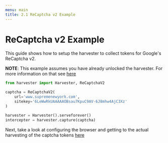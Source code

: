 ```yaml
---
menu: main
title: 2.1 ReCaptcha v2 Example
---
```


# ReCaptcha v2 Example

This guide shows how to setup the harvester to collect tokens for Google's ReCaptcha v2.

**NOTE**: This example assumes you have already unlocked the harvester. For more information
on that see [here](/docs/unlocking-the-harvester)

```py
from harvester import Harvester, ReCaptchaV2

captcha = ReCaptchaV2(
    url='www.supremenewyork.com',
    sitekey='6LeWwRkUAAAAAOBsau7KpuC9AV-6J8mhw4AjC3Xz'
)

harvester = Harvester().serveforever()
intercepter = harvester.capture(captcha)
```

Next, take a look at configuring the browser and getting to the actual harvesting of the captcha tokens [here](/docs/opening-the-browser)